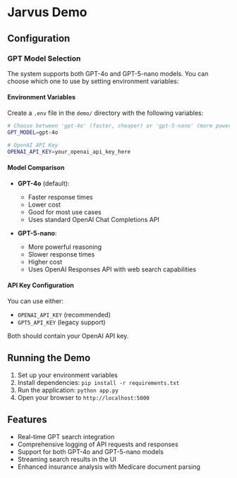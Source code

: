 # Jarvus Demo

## Configuration

### GPT Model Selection

The system supports both GPT-4o and GPT-5-nano models. You can choose which one to use by setting environment variables:

#### Environment Variables

Create a `.env` file in the `demo/` directory with the following variables:

```bash
# Choose between 'gpt-4o' (faster, cheaper) or 'gpt-5-nano' (more powerful, slower)
GPT_MODEL=gpt-4o

# OpenAI API Key
OPENAI_API_KEY=your_openai_api_key_here
```

#### Model Comparison

- **GPT-4o** (default):
  - Faster response times
  - Lower cost
  - Good for most use cases
  - Uses standard OpenAI Chat Completions API

- **GPT-5-nano**:
  - More powerful reasoning
  - Slower response times
  - Higher cost
  - Uses OpenAI Responses API with web search capabilities

#### API Key Configuration

You can use either:
- `OPENAI_API_KEY` (recommended)
- `GPT5_API_KEY` (legacy support)

Both should contain your OpenAI API key.

## Running the Demo

1. Set up your environment variables
2. Install dependencies: `pip install -r requirements.txt`
3. Run the application: `python app.py`
4. Open your browser to `http://localhost:5000`

## Features

- Real-time GPT search integration
- Comprehensive logging of API requests and responses
- Support for both GPT-4o and GPT-5-nano models
- Streaming search results in the UI
- Enhanced insurance analysis with Medicare document parsing